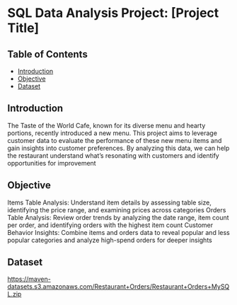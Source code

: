 # SQL Data Analysis Project: [Project Title]

## Table of Contents
- [Introduction](#introduction)
- [Objective](#objective)
- [Dataset](#dataset)


## Introduction
The Taste of the World Cafe, known for its diverse menu and hearty portions, recently introduced a new menu. This project aims to leverage customer data to evaluate the performance of these new menu items and gain insights into customer preferences. By analyzing this data, we can help the restaurant understand what’s resonating with customers and identify opportunities for improvement



## Objective
Items Table Analysis: Understand item details by assessing table size, identifying the price range, and examining prices across categories
Orders Table Analysis: Review order trends by analyzing the date range, item count per order, and identifying orders with the highest item count
Customer Behavior Insights: Combine items and orders data to reveal popular and less popular categories and analyze high-spend orders for deeper insights


## Dataset
https://maven-datasets.s3.amazonaws.com/Restaurant+Orders/Restaurant+Orders+MySQL.zip






